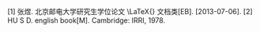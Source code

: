 [1]  张煜. 北京邮电大学研究生学位论文 \LaTeX{} 文档类[EB]. [2013-07-06].
[2]  HU S D. english book[M]. Cambridge: IRRI, 1978.

